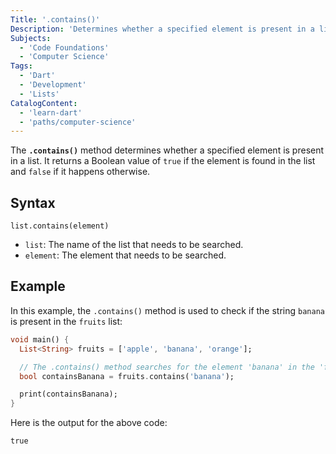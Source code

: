 ```yaml
---
Title: '.contains()' 
Description: 'Determines whether a specified element is present in a list.'
Subjects: 
  - 'Code Foundations'
  - 'Computer Science'
Tags: 
  - 'Dart'
  - 'Development'
  - 'Lists'  
CatalogContent: 
  - 'learn-dart'
  - 'paths/computer-science'
---
```


The **`.contains()`** method determines whether a specified element is present in a list. It returns a Boolean value of `true` if the element is found in the list and `false` if it happens otherwise.

## Syntax

```preudo
list.contains(element)
```

* `list`: The name of the list that needs to be searched.
* `element`: The element that needs to be searched.

## Example

In this example, the `.contains()` method is used to check if the string `banana` is present in the `fruits` list: 

```dart
void main() {
  List<String> fruits = ['apple', 'banana', 'orange'];

  // The .contains() method searches for the element 'banana' in the 'fruits' list
  bool containsBanana = fruits.contains('banana');

  print(containsBanana);  
}
```

Here is the output for the above code:

```shell
true
```
